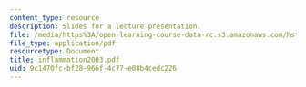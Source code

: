 ```yaml
---
content_type: resource
description: Slides for a lecture presentation.
file: /media/https%3A/open-learning-course-data-rc.s3.amazonaws.com/hst-035-principle-and-practice-of-human-pathology-spring-2003/9c1470fcbf28966f4c77e08b4cedc226_inflammation2003.pdf
file_type: application/pdf
resourcetype: Document
title: inflammation2003.pdf
uid: 9c1470fc-bf28-966f-4c77-e08b4cedc226
---
```


